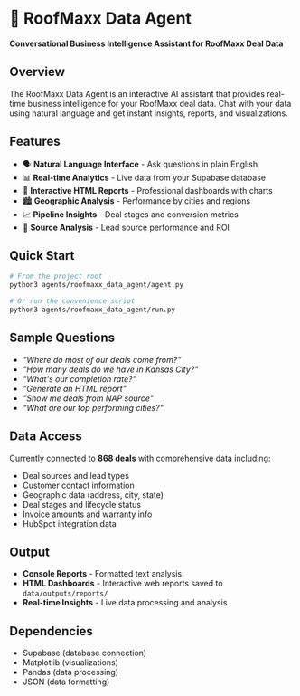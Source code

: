 # 🤖 RoofMaxx Data Agent

**Conversational Business Intelligence Assistant for RoofMaxx Deal Data**

## Overview

The RoofMaxx Data Agent is an interactive AI assistant that provides real-time business intelligence for your RoofMaxx deal data. Chat with your data using natural language and get instant insights, reports, and visualizations.

## Features

- 🗣️ **Natural Language Interface** - Ask questions in plain English
- 📊 **Real-time Analytics** - Live data from your Supabase database
- 🎨 **Interactive HTML Reports** - Professional dashboards with charts
- 🏙️ **Geographic Analysis** - Performance by cities and regions
- 📈 **Pipeline Insights** - Deal stages and conversion metrics
- 🎯 **Source Analysis** - Lead source performance and ROI

## Quick Start

```bash
# From the project root
python3 agents/roofmaxx_data_agent/agent.py

# Or run the convenience script
python3 agents/roofmaxx_data_agent/run.py
```

## Sample Questions

- *"Where do most of our deals come from?"*
- *"How many deals do we have in Kansas City?"*
- *"What's our completion rate?"*
- *"Generate an HTML report"*
- *"Show me deals from NAP source"*
- *"What are our top performing cities?"*

## Data Access

Currently connected to **868 deals** with comprehensive data including:

- Deal sources and lead types
- Customer contact information
- Geographic data (address, city, state)
- Deal stages and lifecycle status
- Invoice amounts and warranty info
- HubSpot integration data

## Output

- **Console Reports** - Formatted text analysis
- **HTML Dashboards** - Interactive web reports saved to `data/outputs/reports/`
- **Real-time Insights** - Live data processing and analysis

## Dependencies

- Supabase (database connection)
- Matplotlib (visualizations)
- Pandas (data processing)
- JSON (data formatting) 